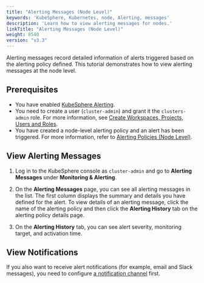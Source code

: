 ```yaml
---
title: "Alerting Messages (Node Level)"
keywords: 'KubeSphere, Kubernetes, node, Alerting, messages'
description: 'Learn how to view alerting messages for nodes.'
linkTitle: "Alerting Messages (Node Level)"
weight: 8540
version: "v3.3"
---
```


Alerting messages record detailed information of alerts triggered based on the alerting policy defined. This tutorial demonstrates how to view alerting messages at the node level.

## Prerequisites

- You have enabled [KubeSphere Alerting](../../../pluggable-components/alerting/).
- You need to create a user (`cluster-admin`) and grant it the `clusters-admin` role. For more information, see [Create Workspaces, Projects, Users and Roles](../../../quick-start/create-workspace-and-project/#step-4-create-a-role).
- You have created a node-level alerting policy and an alert has been triggered. For more information, refer to [Alerting Policies (Node Level)](../alerting-policy/).

## View Alerting Messages

1. Log in to the KubeSphere console as `cluster-admin` and go to **Alerting Messages** under **Monitoring & Alerting**.

2. On the **Alerting Messages** page, you can see all alerting messages in the list. The first column displays the summary and details you have defined for the alert. To view details of an alerting message, click the name of the alerting policy and then click the **Alerting History** tab on the alerting policy details page.

3. On the **Alerting History** tab, you can see alert severity, monitoring target, and activation time.

## View Notifications

If you also want to receive alert notifications (for example, email and Slack messages), you need to configure [a notification channel](../../../cluster-administration/platform-settings/notification-management/configure-email/) first.

